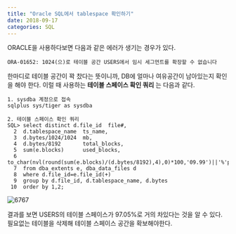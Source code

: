```yaml
---
title: "Oracle SQL에서 tablespace 확인하기"
date: 2018-09-17
categories: SQL
---
```


ORACLE을 사용하다보면 다음과 같은 에러가 생기는 경우가 있다.  
```
ORA-01652: 1024(으)로 테이블 공간 USERS에서 임시 세그먼트를 확장할 수 없습니다
```  
한마디로 테이블 공간이 꽉 찼다는 뜻이니까, DB에 얼마나 여유공간이 남아있는지 확인을 해야 한다. 이럴 때 사용하는 **테이블 스페이스 확인 쿼리** 는 다음과 같다.    

```
1. sysdba 계정으로 접속 
sqlplus sys/tiger as sysdba

2. 테이블 스페이스 확인 쿼리 
SQL> select distinct d.file_id  file#,
  2  d.tablespace_name  ts_name,
  3  d.bytes/1024/1024  mb,
  4  d.bytes/8192       total_blocks,
  5  sum(e.blocks)      used_blocks,
  6  to_char(nvl(round(sum(e.blocks)/(d.bytes/8192),4),0)*100,'09.99')||'%'pct_used
  7  from dba_extents e, dba_data_files d
  8  where d.file_id=e.file_id(+)
  9  group by d.file_id, d.tablespace_name, d.bytes
 10  order by 1,2;
```  

![6767](https://user-images.githubusercontent.com/29648470/45612743-edadf580-ba9e-11e8-9457-611581be6156.png)  

결과를 보면 USERS의 테이블 스페이스가 97.05%로 거의 차있다는 것을 알 수 있다.  
필요없는 테이블을 삭제해 테이블 스페이스 공간을 확보해야한다. 
